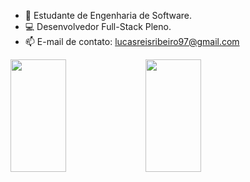 - 🌱 Estudante de Engenharia de Software.
- 💻 Desenvolvedor Full-Stack Pleno.
- 📫 E-mail de contato: lucasreisribeiro97@gmail.com

<div>
  <img width="42%" height="180em" src= "https://github-readme-stats.vercel.app/api?username=reislucaz&show_icons=true&theme=tokyonight" />
  <img width="42%" height="180em" src= "https://github-readme-stats.vercel.app/api/top-langs/?username=reislucaz&layout=compact&langs_count=16&theme=tokyonight" />
</div>

